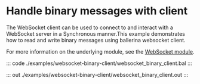 # Handle binary messages with client

The WebSocket client can be used to connect to and interact with a WebSocket server in a Synchronous manner.This example demonstrates how to read and write binary messages using ballerina websocket client.

For more information on the underlying module,
see the [WebSocket module](https://docs.central.ballerina.io/ballerina/websocket/latest/).

::: code ./examples/websocket-binary-client/websocket_binary_client.bal :::

::: out ./examples/websocket-binary-client/websocket_binary_client.out :::